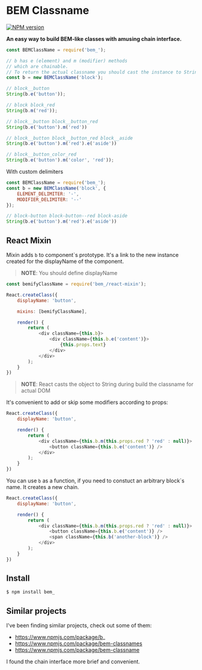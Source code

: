 # BEM Classname

[![NPM version](https://badge.fury.io/js/bem_.png)](http://badge.fury.io/js/bem_)

**An easy way to build BEM-like classes with amusing chain interface.**

```js
const BEMClassName = require('bem_');

// b has e (element) and m (modifier) methods
// which are chainable.
// To return the actual classname you should cast the instance to String
const b = new BEMClassName('block');

// block__button
String(b.e('button'));

// block block_red
String(b.m('red'));

// block__button block__button_red
String(b.e('button').m('red'))

// block__button block__button_red block__aside
String(b.e('button').m('red').e('aside'))

// block__button_color_red
String(b.e('button').m('color', 'red'));
```

With custom delimiters

```js
const BEMClassName = require('bem_');
const b = new BEMClassName('block', {
    ELEMENT_DELIMITER: '-',
    MODIFIER_DELIMITER: '--'
});

// block-button block-button--red block-aside
String(b.e('button').m('red').e('aside'))
```

## React Mixin

Mixin adds `b` to component\`s prototype. It's a link to the new instance created for the displayName of the component.

> **NOTE**: You should define displayName

```js
const bemifyClassName = require('bem_/react-mixin');

React.createClass({
    displayName: 'button',

    mixins: [bemifyClassName],

    render() {
        return (
            <div className={this.b}>
                <div className={this.b.e('content')}>
                    {this.props.text}
                </div>
            </div>
        );
    }
})
```

> **NOTE**: React casts the object to String during build the classname for actual DOM

It's convenient to add or skip some modifiers according to props:

```js
React.createClass({
    displayName: 'button',

    render() {
        return (
            <div className={this.b.m(this.props.red ? 'red' : null)}>
                <button className={this.b.e('content')} />
            </div>
        );
    }
})
```

You can use `b` as a function, if you need to constuct an arbitrary block`s name. It creates a new chain.

```js
React.createClass({
    displayName: 'button',

    render() {
        return (
            <div className={this.b.m(this.props.red ? 'red' : null)}>
                <button className={this.b.e('content')} />
                <span className={this.b('another-block')} />
            </div>
        );
    }
})
```

## Install

```sh
$ npm install bem_
```

## Similar projects

I've been finding similar projects, check out some of them:

- https://www.npmjs.com/package/b_
- https://www.npmjs.com/package/bem-classnames
- https://www.npmjs.com/package/bem-classname

I found the chain interface more brief and convenient.
